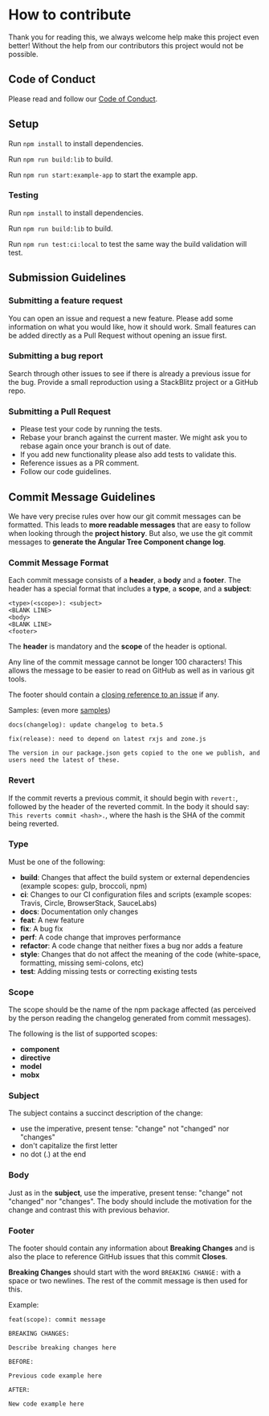 # How to contribute

Thank you for reading this, we always welcome help make this project even better! Without the help from our contributors this project would not be possible.

## Code of Conduct

Please read and follow our [Code of Conduct][coc].

## Setup

Run `npm install` to install dependencies.

Run `npm run build:lib` to build.

Run `npm run start:example-app` to start the example app.

### Testing

Run `npm install` to install dependencies.

Run `npm run build:lib` to build.

Run `npm run test:ci:local` to test the same way the build validation will test.

## Submission Guidelines

### Submitting a feature request

You can open an issue and request a new feature. Please add some information on what you would like, how it should work. Small features can be added directly as a Pull Request without opening an issue first.

### Submitting a bug report

Search through other issues to see if there is already a previous issue for the bug. Provide a small reproduction using a StackBlitz project or a GitHub repo.

### Submitting a Pull Request

- Please test your code by running the tests.
- Rebase your branch against the current master. We might ask you to rebase again once your branch is out of date.
- If you add new functionality please also add tests to validate this.
- Reference issues as a PR comment.
- Follow our code guidelines.

## Commit Message Guidelines

We have very precise rules over how our git commit messages can be formatted. This leads to **more
readable messages** that are easy to follow when looking through the **project history**. But also,
we use the git commit messages to **generate the Angular Tree Component change log**.

### Commit Message Format

Each commit message consists of a **header**, a **body** and a **footer**. The header has a special
format that includes a **type**, a **scope**, and a **subject**:

```
<type>(<scope>): <subject>
<BLANK LINE>
<body>
<BLANK LINE>
<footer>
```

The **header** is mandatory and the **scope** of the header is optional.

Any line of the commit message cannot be longer 100 characters! This allows the message to be easier
to read on GitHub as well as in various git tools.

The footer should contain a [closing reference to an issue](https://help.github.com/articles/closing-issues-via-commit-messages/) if any.

Samples: (even more [samples](https://github.com/CirclonGroup/angular-tree-component/commits/master))

```
docs(changelog): update changelog to beta.5
```

```
fix(release): need to depend on latest rxjs and zone.js

The version in our package.json gets copied to the one we publish, and users need the latest of these.
```

### Revert

If the commit reverts a previous commit, it should begin with `revert:`, followed by the header of the reverted commit. In the body it should say: `This reverts commit <hash>.`, where the hash is the SHA of the commit being reverted.

### Type

Must be one of the following:

- **build**: Changes that affect the build system or external dependencies (example scopes: gulp, broccoli, npm)
- **ci**: Changes to our CI configuration files and scripts (example scopes: Travis, Circle, BrowserStack, SauceLabs)
- **docs**: Documentation only changes
- **feat**: A new feature
- **fix**: A bug fix
- **perf**: A code change that improves performance
- **refactor**: A code change that neither fixes a bug nor adds a feature
- **style**: Changes that do not affect the meaning of the code (white-space, formatting, missing semi-colons, etc)
- **test**: Adding missing tests or correcting existing tests

### Scope

The scope should be the name of the npm package affected (as perceived by the person reading the changelog generated from commit messages).

The following is the list of supported scopes:

- **component**
- **directive**
- **model**
- **mobx**

### Subject

The subject contains a succinct description of the change:

- use the imperative, present tense: "change" not "changed" nor "changes"
- don't capitalize the first letter
- no dot (.) at the end

### Body

Just as in the **subject**, use the imperative, present tense: "change" not "changed" nor "changes".
The body should include the motivation for the change and contrast this with previous behavior.

### Footer

The footer should contain any information about **Breaking Changes** and is also the place to
reference GitHub issues that this commit **Closes**.

**Breaking Changes** should start with the word `BREAKING CHANGE:` with a space or two newlines. The rest of the commit message is then used for this.

Example:

```
feat(scope): commit message

BREAKING CHANGES:

Describe breaking changes here

BEFORE:

Previous code example here

AFTER:

New code example here
```

[coc]: https://github.com/CirclonGroup/angular-tree-component/blob/master/CODE_OF_CONDUCT.md
